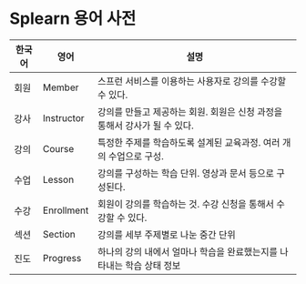 # Splearn 용어 사전

| **한국어** | **영어**     | **설명**                                      | 
|---------|------------|---------------------------------------------|
| 회원      | Member     | 스프런 서비스를 이용하는  사용자로 강의를 수강할 수 있다.           |
| 강사      | Instructor | 강의를 만들고 제공하는 회원. 회원은 신청 과정을 통해서 강사가 될 수 있다. |
| 강의      | Course     | 특정한 주제를 학습하도록 설계된 교육과정. 여러 개의 수업으로 구성.      |
| 수업      | Lesson     | 강의를 구성하는 학습 단위. 영상과 문서 등으로 구성된다.            |
| 수강      | Enrollment | 회원이 강의를 학습하는 것. 수강 신청을 통해서 수강할 수 있다.        |
| 섹션      | Section    | 강의를 세부 주제별로 나눈 중간 단위                        |
| 진도      | Progress   | 하나의 강의 내에서 얼마나 학습을 완료했는지를 나타내는 학습 상태 정보     |
